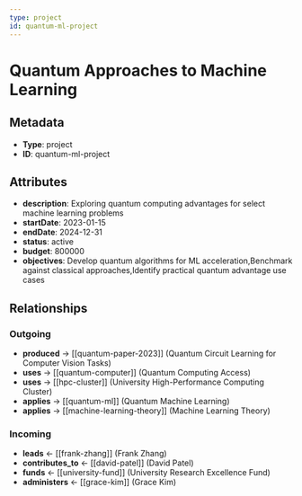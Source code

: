 ```yaml
---
type: project
id: quantum-ml-project
---
```


# Quantum Approaches to Machine Learning

## Metadata

- **Type**: project
- **ID**: quantum-ml-project

## Attributes

- **description**: Exploring quantum computing advantages for select machine learning problems
- **startDate**: 2023-01-15
- **endDate**: 2024-12-31
- **status**: active
- **budget**: 800000
- **objectives**: Develop quantum algorithms for ML acceleration,Benchmark against classical approaches,Identify practical quantum advantage use cases

## Relationships

### Outgoing

- **produced** → [[quantum-paper-2023]] (Quantum Circuit Learning for Computer Vision Tasks)
- **uses** → [[quantum-computer]] (Quantum Computing Access)
- **uses** → [[hpc-cluster]] (University High-Performance Computing Cluster)
- **applies** → [[quantum-ml]] (Quantum Machine Learning)
- **applies** → [[machine-learning-theory]] (Machine Learning Theory)

### Incoming

- **leads** ← [[frank-zhang]] (Frank Zhang)
- **contributes_to** ← [[david-patel]] (David Patel)
- **funds** ← [[university-fund]] (University Research Excellence Fund)
- **administers** ← [[grace-kim]] (Grace Kim)

